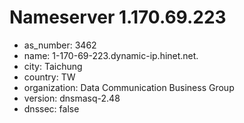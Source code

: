 # Nameserver 1.170.69.223

* as_number: 3462
* name: 1-170-69-223.dynamic-ip.hinet.net.
* city: Taichung
* country: TW
* organization: Data Communication Business Group
* version: dnsmasq-2.48
* dnssec: false
